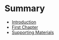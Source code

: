 # Summary

* [Introduction](README.md)
* [First Chapter](chapter1.md)
* [Supporting Materials](supporting-materials.md)


